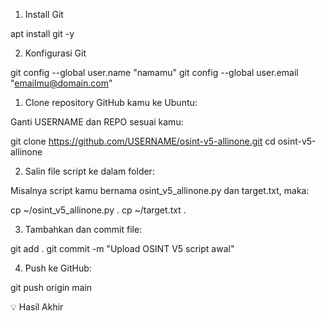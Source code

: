 1. Install Git

apt install git -y

2. Konfigurasi Git

git config --global user.name "namamu"
git config --global user.email "emailmu@domain.com"


1. Clone repository GitHub kamu ke Ubuntu:

Ganti USERNAME dan REPO sesuai kamu:

git clone https://github.com/USERNAME/osint-v5-allinone.git
cd osint-v5-allinone

2. Salin file script ke dalam folder:

Misalnya script kamu bernama osint_v5_allinone.py dan target.txt, maka:

cp ~/osint_v5_allinone.py .
cp ~/target.txt .

3. Tambahkan dan commit file:

git add .
git commit -m "Upload OSINT V5 script awal"

4. Push ke GitHub:

git push origin main


💡 Hasil Akhir
